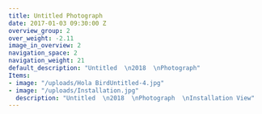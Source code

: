 ```yaml
---
title: Untitled Photograph
date: 2017-01-03 09:30:00 Z
overview_group: 2
over_weight: -2.11
image_in_overview: 2
navigation_space: 2
navigation_weight: 21
default_description: "Untitled  \n2018  \nPhotograph"
Items:
- image: "/uploads/Hola BirdUntitled-4.jpg"
- image: "/uploads/Installation.jpg"
  description: "Untitled  \n2018  \nPhotograph  \nInstallation View"
---
```


